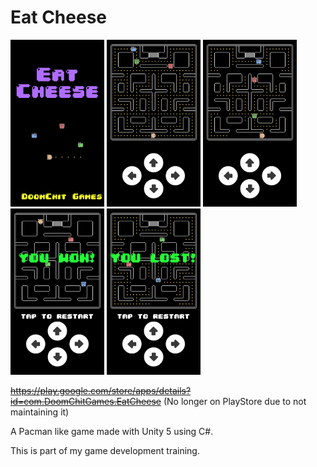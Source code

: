 # Eat Cheese

<img src="/art%20work/Screenshots/1.png" width="150"> <img src="/art%20work/Screenshots/2.png" width="150"> <img src="/art%20work/Screenshots/3.png" width="150"> <img src="/art%20work/Screenshots/4.png" width="150"> <img src="/art%20work/Screenshots/5.png" width="150">

~~https://play.google.com/store/apps/details?id=com.DoomChitGames.EatCheese~~ (No longer on PlayStore due to not maintaining it)

A Pacman like game made with Unity 5 using C#.

This is part of my game development training.

